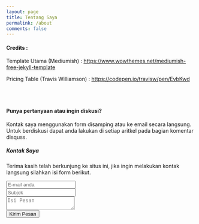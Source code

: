 ```yaml
---
layout: page
title: Tentang Saya
permalink: /about
comments: false
---
```


<div class="row justify-content-between">
<div class="col-md-8 pr-5">    

<h4>Credits : </h4>

<p>Template Utama (Mediumish) : <a href="https://www.wowthemes.net/mediumish-free-jekyll-template">https://www.wowthemes.net/mediumish-free-jekyll-template</a></p>
<p>Pricing Table (Travis Williamson) : <a href="https://codepen.io/travisw/pen/EvbKwd">https://codepen.io/travisw/pen/EvbKwd</a></p>
<br/><br/>
<h4>Punya pertanyaan atau ingin diskusi?</h4>

Kontak saya menggunakan form disamping atau ke email secara langsung.
Untuk berdiskusi dapat anda lakukan di setiap aritkel pada bagian komentar disquss.

</div>

<div class="col-md-4">
    
<div class="sticky-top sticky-top-80">
<h5>Kontak Saya</h5>

<p>Terima kasih telah berkunjung ke situs ini, jika ingin melakukan kontak langsung silahkan isi form berikut.</p>

<form method="POST" action="https://formspree.io/dhal@programming.my.id">
  <input class="form-control" type="email" name="email" placeholder="E-mail anda"><br/>
  <input class="form-control" type="text" name="subjek" placeholder="Subjek"><br/>
  <textarea class="form-control" name="message" placeholder="Isi Pesan"></textarea><br/>
  <button class="btn btn-primary" type="submit">Kirim Pesan</button>
</form>

</div>
</div>
</div>